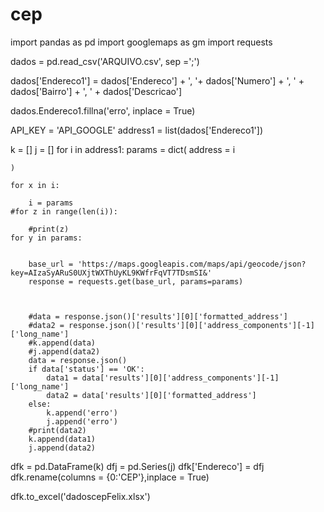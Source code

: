 # cep
import pandas as pd
import googlemaps as gm
import requests

dados = pd.read_csv('ARQUIVO.csv', sep =';')

dados['Endereco1'] = dados['Endereco'] + ', '+ dados['Numero'] + ', ' + dados['Bairro'] + ', ' + dados['Descricao']

dados.Endereco1.fillna('erro', inplace = True)

API_KEY = 'API_GOOGLE'
address1 = list(dados['Endereco1'])

k = []
j = []
for i in address1:
    params = dict(
        address = i

    )
    
    for x in i:
    
        i = params
    #for z in range(len(i)):
            
        #print(z)
    for y in params: 
    

        base_url = 'https://maps.googleapis.com/maps/api/geocode/json?key=AIzaSyARuS0UXjtWXThUyKL9KWfrFqVT7TDsmSI&'
        response = requests.get(base_url, params=params)
        
        

        #data = response.json()['results'][0]['formatted_address']
        #data2 = response.json()['results'][0]['address_components'][-1]['long_name'] 
        #k.append(data)
        #j.append(data2)
        data = response.json()
        if data['status'] == 'OK':
            data1 = data['results'][0]['address_components'][-1]['long_name']
            data2 = data['results'][0]['formatted_address']
        else:  
            k.append('erro')
            j.append('erro')
        #print(data2)
        k.append(data1)
        j.append(data2)
        
dfk = pd.DataFrame(k)
dfj = pd.Series(j)
dfk['Endereco'] = dfj
dfk.rename(columns = {0:'CEP'},inplace = True)

dfk.to_excel('dadoscepFelix.xlsx')
